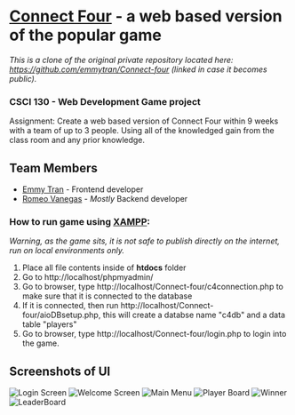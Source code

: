# [Connect Four](https://en.wikipedia.org/wiki/Connect_Four) - a web based version of the popular game 
*This is a clone of the original private repository located here: https://github.com/emmytran/Connect-four (linked in case it becomes public).*
### CSCI 130 - Web Development Game project
Assignment: Create a web based version of Connect Four within 9 weeks with a team of up to 3 people. Using all of the knowledged gain from the class room and any prior knowledge.

## Team Members
- [Emmy Tran](https://www.linkedin.com/in/emmytran/) - Frontend developer
- [Romeo Vanegas](https://www.linkedin.com/in/romeovanegas/) - *Mostly* Backend developer

### How to run game using [XAMPP](https://www.apachefriends.org/):
*Warning, as the game sits, it is not safe to publish directly on the internet, run on local environments only.* 
1. Place all file contents inside of **htdocs** folder
2. Go to http://localhost/phpmyadmin/
4. Go to browser, type http://localhost/Connect-four/c4connection.php to make sure that it is connected to the database
5. If it is connected, then run http://localhost/Connect-four/aioDBsetup.php, this will create a databse name "c4db" and a data table "players"
6. Go to browser, type http://localhost/Connect-four/login.php to login into the game. 

## Screenshots of UI

![Login Screen](https://github.com/romevang/CF130-WebGame/blob/main/screenshots/c4login.png?raw=true)
![Welcome Screen](https://github.com/romevang/CF130-WebGame/blob/main/screenshots/WelcomeScreen.png?raw=true)
![Main Menu](https://github.com/romevang/CF130-WebGame/blob/main/screenshots/MainMenu.png?raw=true)
![Player Board](https://github.com/romevang/CF130-WebGame/blob/main/screenshots/GameProgress.png?raw=true)
![Winner](https://github.com/romevang/CF130-WebGame/blob/main/screenshots/Winner.png?raw=true)
![LeaderBoard](https://github.com/romevang/CF130-WebGame/blob/main/screenshots/LeaderBoard.png?raw=true)

